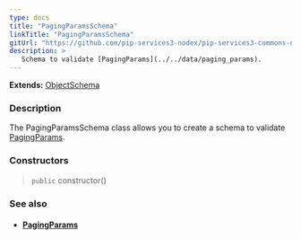 ```yaml
---
type: docs
title: "PagingParamsSchema"
linkTitle: "PagingParamsSchema"
gitUrl: "https://github.com/pip-services3-nodex/pip-services3-commons-nodex"
description: >
   Schema to validate [PagingParams](../../data/paging_params).
---
```


**Extends:** [ObjectSchema](../object_schema)

### Description

The PagingParamsSchema class allows you to create a schema to validate [PagingParams](../../data/paging_params).

### Constructors

> `public` constructor()

### See also
- #### [PagingParams](../../data/paging_params)
